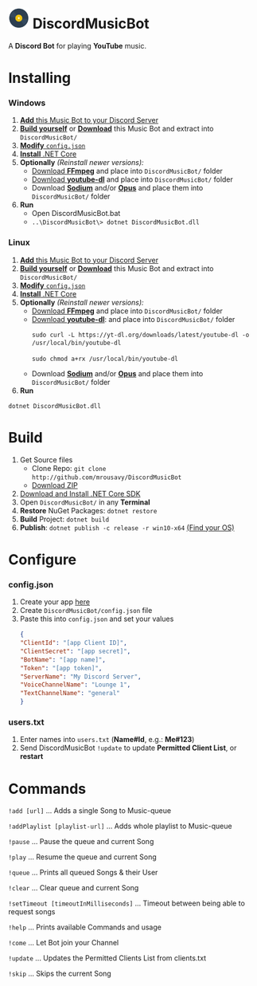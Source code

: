 # <img src="DiscordMusicBot/disc.png" width="42"> DiscordMusicBot
A **Discord Bot** for playing **YouTube** music.

# Installing
### Windows
1. [**Add** this Music Bot to your Discord Server](https://discordapp.com/oauth2/authorize?client_id=304226292545486849&scope=bot)
2. [**Build yourself**](#Build) or [**Download**](https://github.com/mrousavy/DiscordMusicBot/releases/latest) this Music Bot and extract into `DiscordMusicBot/`
3. [**Modify** `config.json`](#configure)
4. [**Install** .NET Core](https://www.microsoft.com/net/download/core)
5. **Optionally** *(Reinstall newer versions):*
    * [Download **FFmpeg**](http://ffmpeg.zeranoe.com/builds/) and place into `DiscordMusicBot/` folder
    * [Download **youtube-dl**](https://rg3.github.io/youtube-dl/download.html) and place into `DiscordMusicBot/` folder
    * Download [**Sodium**](https://discord.foxbot.me/binaries/libsodium/) and/or [**Opus**](https://discord.foxbot.me/binaries/opus/) and place them into `DiscordMusicBot/` folder
6. **Run** 
    * Open DiscordMusicBot.bat
    * `..\DiscordMusicBot\> dotnet DiscordMusicBot.dll`

### Linux
1. [**Add** this Music Bot to your Discord Server](https://discordapp.com/oauth2/authorize?client_id=304226292545486849&scope=bot)
2. [**Build yourself**](#Build) or [**Download**](https://github.com/mrousavy/DiscordMusicBot/releases/latest) this Music Bot and extract into `DiscordMusicBot/`
3. [**Modify** `config.json`](#configure)
4. [**Install** .NET Core](https://www.microsoft.com/net/download/linux)
5. **Optionally** *(Reinstall newer versions):*
    * [Download **FFmpeg**](https://ffmpeg.org/download.html#build-linux) and place into `DiscordMusicBot/` folder
    * [Download **youtube-dl**](https://rg3.github.io/youtube-dl/download.html): and place into `DiscordMusicBot/` folder
        ```shell
        sudo curl -L https://yt-dl.org/downloads/latest/youtube-dl -o /usr/local/bin/youtube-dl

        sudo chmod a+rx /usr/local/bin/youtube-dl
        ```
     * Download [**Sodium**](https://download.libsodium.org/doc/installation/) and/or [**Opus**](http://opus-codec.org/downloads/) and place them into `DiscordMusicBot/` folder
6. **Run**
```shell
dotnet DiscordMusicBot.dll
```

# Build
1. Get Source files
    * Clone Repo: `git clone http://github.com/mrousavy/DiscordMusicBot`
    * [Download ZIP](https://github.com/mrousavy/DiscordMusicBot/archive/master.zip)
2. [Download and Install .NET Core SDK](https://www.microsoft.com/net/download/core)
3. Open `DiscordMusicBot/` in any **Terminal**
4. **Restore** NuGet Packages: `dotnet restore`
5. **Build** Project: `dotnet build`
6. **Publish**: `dotnet publish -c release -r win10-x64` [(Find your OS)](https://github.com/dotnet/docs/blob/master/docs/core/rid-catalog.md#windows-rids)

# Configure
### config.json
1. Create your app [here](https://discordapp.com/developers/applications/me)
2. Create `DiscordMusicBot/config.json` file
3. Paste this into `config.json` and set your values
    ```json
    {
    "ClientId": "[app Client ID]",
    "ClientSecret": "[app secret]",
    "BotName": "[app name]",
    "Token": "[app token]",
    "ServerName": "My Discord Server",
    "VoiceChannelName": "Lounge 1",
    "TextChannelName": "general"
    }
    ```
    
### users.txt
1. Enter names into `users.txt` (**Name#Id**, e.g.: **Me#123**)
2. Send DiscordMusicBot `!update` to update **Permitted Client List**, or **restart**

# Commands

`!add [url]`                            ...     Adds a single Song to Music-queue

`!addPlaylist [playlist-url]`           ...     Adds whole playlist to Music-queue

`!pause`                                ...     Pause the queue and current Song

`!play`                                 ...     Resume the queue and current Song

`!queue`                                ...     Prints all queued Songs & their User

`!clear`                                ...     Clear queue and current Song

`!setTimeout [timeoutInMilliseconds]`   ...     Timeout between being able to request songs

`!help`                                 ...     Prints available Commands and usage

`!come`                                 ...     Let Bot join your Channel

`!update`                               ...     Updates the Permitted Clients List from clients.txt

`!skip`                                 ...     Skips the current Song
